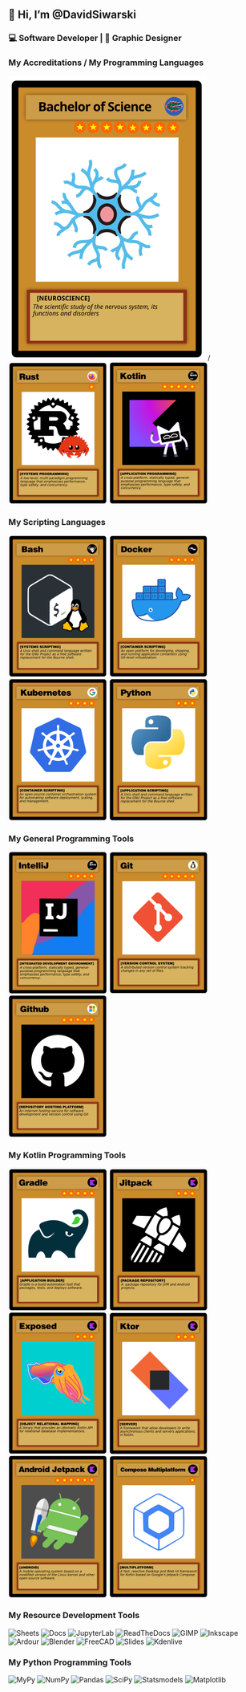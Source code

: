 ## 👋 Hi, I’m @DavidSiwarski
### ‍💻 Software Developer | 🎨 Graphic Designer


### My Accreditations / My Programming Languages
![BachelorOfScience](Images/1.svg) / ![Rust](Images/Rust.png) ![Kotlin](Images/Kotlin.png)
### My Scripting Languages
![Bash](Images/Bash.png) ![Docker](Images/Docker.png) ![Kubernetes](Images/Kubernetes.png) ![Python](Images/Python.png)
### My General Programming Tools
![IntelliJ](Images/IntelliJ.png) ![Git](Images/Git.png) ![Github](Images/Github.png)
### My Kotlin Programming Tools
![Gradle](Images/Gradle.png) ![Jitpack](Images/Jitpack.png) ![Exposed](Images/Exposed.png)
![Ktor](Images/Ktor.png) ![AndroidJetpack](Images/AndroidJetpack.png) ![Compose Multiplatform](Images/ComposeMultiplatform.png)
### My Resource Development Tools
![Sheets](Images/Sheets.png) ![Docs](Images/Docs.png) ![JupyterLab](Images/JupyterLab.png)
![ReadTheDocs](Images/ReadTheDocs.png) ![GIMP](Images/GIMP.png) ![Inkscape](Images/Inkscape.png)
![Ardour](Images/Ardour.png) ![Blender](Images/Blender.png) ![FreeCAD](Images/FreeCAD.png)
![Slides](Images/Slides.png) ![Kdenlive](Images/Kdenlive.png) 
### My Python Programming Tools
![MyPy](Images/MyPy.png) ![NumPy](Images/NumPy.png) ![Pandas](Images/Pandas.png)
![SciPy](Images/SciPy.png) ![Statsmodels](Images/Statsmodels.png) ![Matplotlib](Images/Matplotlib.png)


<!---
david-siwarski/david-siwarski is a ✨ special ✨ repository because its `README.md` (this file) appears on your GitHub profile.
You can click the Preview link to take a look at your changes.
--->
